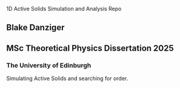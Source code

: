 1D Active Solids Simulation and Analysis Repo

## Blake Danziger
## MSc Theoretical Physics Dissertation 2025
### The University of Edinburgh





Simulating Active Solids and searching for order. 